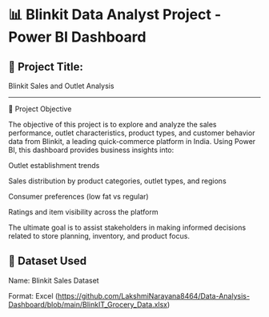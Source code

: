 # 📊 Blinkit Data Analyst Project - Power BI Dashboard

## 🚀 Project Title:

Blinkit Sales and Outlet Analysis


---

🎯 Project Objective

The objective of this project is to explore and analyze the sales performance, outlet characteristics, product types, and customer behavior data from Blinkit, a leading quick-commerce platform in India. Using Power BI, this dashboard provides business insights into:

Outlet establishment trends

Sales distribution by product categories, outlet types, and regions

Consumer preferences (low fat vs regular)

Ratings and item visibility across the platform


The ultimate goal is to assist stakeholders in making informed decisions related to store planning, inventory, and product focus.



## 📂 Dataset Used

Name: Blinkit Sales Dataset

Format: Excel (https://github.com/LakshmiNarayana8464/Data-Analysis-Dashboard/blob/main/BlinkIT_Grocery_Data.xlsx)

